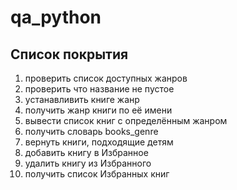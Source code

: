 # qa_python
## Список покрытия
1. проверить список доступных  жанров
2. проверить что название не пустое
3. устанавливить книге жанр
4. получить жанр книги по её имени
5. вывести список книг с определённым жанром
6. получить словарь books_genre
7. вернуть книги, подходящие детям
8. добавить книгу в Избранное
9. удалить книгу из Избранного
10. получить список Избранных книг